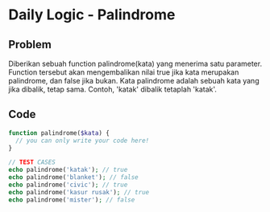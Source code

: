 # Daily Logic - Palindrome

## Problem

Diberikan sebuah function palindrome(kata) yang menerima satu parameter. Function tersebut akan mengembalikan nilai true jika kata merupakan palindrome, dan false jika bukan. Kata palindrome adalah sebuah kata yang jika dibalik, tetap sama. Contoh, 'katak' dibalik tetaplah 'katak'.

## Code

```PHP
function palindrome($kata) {
  // you can only write your code here!
}

// TEST CASES
echo palindrome('katak'); // true
echo palindrome('blanket'); // false
echo palindrome('civic'); // true
echo palindrome('kasur rusak'); // true
echo palindrome('mister'); // false
```
